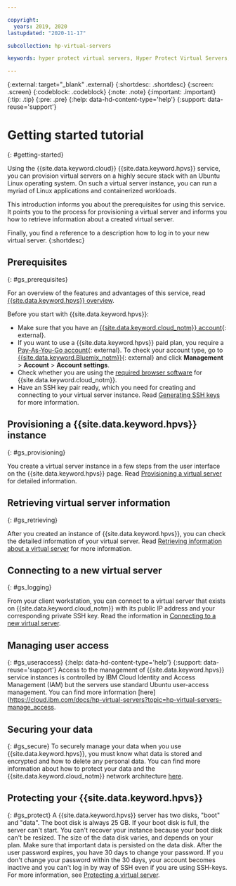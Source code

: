 ```yaml
---

copyright:
  years: 2019, 2020
lastupdated: "2020-11-17"

subcollection: hp-virtual-servers

keywords: hyper protect virtual servers, Hyper Protect Virtual Servers, getting started

---
```


{:external: target="_blank" .external}
{:shortdesc: .shortdesc}
{:screen: .screen}
{:codeblock: .codeblock}
{:note: .note}
{:important: .important}
{:tip: .tip}
{:pre: .pre}
{:help: data-hd-content-type='help'}
{:support: data-reuse='support'}

# Getting started tutorial  
{: #getting-started}

Using the {{site.data.keyword.cloud}} {{site.data.keyword.hpvs}} service, you can provision virtual servers on a highly secure stack with an Ubuntu Linux operating system. On such a virtual server instance, you can run a myriad of Linux applications and containerized workloads.

This introduction informs you about the prerequisites for using this service. It points you to the process for provisioning a virtual server and informs you how to retrieve information about a created virtual server.

Finally, you find a reference to a description how to log in to your new virtual server.
{:shortdesc}


## Prerequisites
{: #gs_prerequisites}

For an overview of the features and advantages of this service, read [{{site.data.keyword.hpvs}} overview](/docs/services/hp-virtual-servers?topic=hp-virtual-servers-overview).

Before you start with {{site.data.keyword.hpvs}}:
- Make sure that you have an [{{site.data.keyword.cloud_notm}} account](https://cloud.ibm.com/docs/account?topic=account-account-getting-started){: external}.
- If you want to use a {{site.data.keyword.hpvs}} paid plan, you require a [Pay-As-You-Go account](https://cloud.ibm.com/docs/account?topic=account-upgrading-account){: external}. To check your account type, go to [{{site.data.keyword.Bluemix_notm}}](https://cloud.ibm.com/login){: external} and click **Management** > **Account** > **Account settings**.
- Check whether you are using the [required browser software](/docs/overview?topic=overview-prereqs-platform) for {{site.data.keyword.cloud_notm}}.
- Have an SSH key pair ready, which you need for creating and connecting to your virtual server instance. Read [Generating SSH keys](/docs/services/hp-virtual-servers?topic=hp-virtual-servers-generate_ssh) for more information.


## Provisioning a {{site.data.keyword.hpvs}} instance
{: #gs_provisioning}

You create a virtual server instance in a few steps from the user interface on the {{site.data.keyword.hpvs}} page.
Read [Provisioning a virtual server](/docs/services/hp-virtual-servers?topic=hp-virtual-servers-provision) for detailed information.

## Retrieving virtual server information
{: #gs_retrieving}

After you created an instance of {{site.data.keyword.hpvs}}, you can check the detailed information of your virtual server.
Read [Retrieving information about a virtual server](/docs/services/hp-virtual-servers?topic=hp-virtual-servers-retrieve-info-vs) for more information.

## Connecting to a new virtual server
{: #gs_logging}

From your client workstation, you can connect to a virtual server that exists on {{site.data.keyword.cloud_notm}} with its public IP address and your corresponding private SSH key. Read the information in [Connecting to a new virtual server](/docs/services/hp-virtual-servers?topic=hp-virtual-servers-connect_vs).

## Managing user access
{: #gs_useraccess}
{:help: data-hd-content-type='help'}
{:support: data-reuse='support'}
Access to the management of {{site.data.keyword.hpvs}} service instances is controlled by IBM Cloud Identity and Access Management (IAM) but the servers use standard Ubuntu user-access management. You can find more information [here](https://cloud.ibm.com/docs/hp-virtual-servers?topic=hp-virtual-servers-manage_access.

## Securing your data
{: #gs_secure}
To securely manage your data when you use {{site.data.keyword.hpvs}}, you must know what data is stored and encrypted and how to delete any personal data. You can find more information about how to protect your data and the {{site.data.keyword.cloud_notm}} network architecture [here](https://cloud.ibm.com/docs/hp-virtual-servers?topic=hp-virtual-servers-mng-data).

## Protecting your {{site.data.keyword.hpvs}}
{: #gs_protect}
A {{site.data.keyword.hpvs}} server has two disks, "boot" and "data". The boot disk is always 25 GB. If your boot disk is full, the server can't start. You can't recover your instance because your boot disk can't be resized.
The size of the data disk varies, and depends on your plan. Make sure that important data is persisted on the data disk. After the user password expires, you have 30 days to change your password. If you don't change your password within the 30 days, your account becomes inactive and you can't log in by way of SSH even if you are using SSH-keys. For more information, see [Protecting a virtual server](https://cloud.ibm.com/docs/hp-virtual-servers?topic=hp-virtual-servers-protect_vs).

